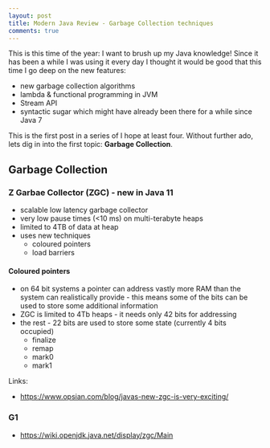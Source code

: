 ```yaml
---
layout: post
title: Modern Java Review - Garbage Collection techniques
comments: true
---
```


This is this time of the year: I want to brush up my Java knowledge! Since it
has been a while I was using it every day I thought it would be good that this
time I go deep on the new features: 

* new garbage collection algorithms
* lambda & functional programming in JVM
* Stream API
* syntactic sugar which might have already been there for a while since Java 7

This is the first post in a series of I hope at least four. Without further
ado, lets dig in into the first topic: **Garbage Collection**.

## Garbage Collection

### Z Garbae Collector (ZGC) - new in Java 11

* scalable low latency garbage collector
* very low pause times (<10 ms) on multi-terabyte heaps
* limited to 4TB of data at heap
* uses new techniques
  * coloured pointers
  * load barriers

#### Coloured pointers

* on 64 bit systems a pointer can address vastly more RAM than the system can
  realistically provide - this means some of the bits can be used to store some
  additional information
* ZGC is limited to 4Tb heaps - it needs only 42 bits for addressing
* the rest - 22 bits are used to store some state (currently 4 bits occupied)
  * finalize 
  * remap
  * mark0
  * mark1

Links:

* https://www.opsian.com/blog/javas-new-zgc-is-very-exciting/

### G1

* https://wiki.openjdk.java.net/display/zgc/Main
